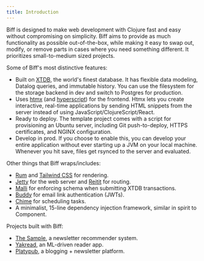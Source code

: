 ```yaml
---
title: Introduction
---
```


Biff is designed to make web development with Clojure fast and easy without
compromising on simplicity. Biff
aims to provide as much functionality as possible out-of-the-box, while making
it easy to swap out, modify, or remove parts in cases where you need something
different. It prioritizes small-to-medium sized projects. 

Some of Biff's most distinctive features:

- Built on [XTDB](https://xtdb.com/), the world's finest database. It has
  flexible data modeling, Datalog queries, and immutable history. You can use
  the filesystem for the storage backend in dev and switch to Postgres for
  production.
- Uses [htmx](https://htmx.org/) (and [hyperscript](https://hyperscript.org/))
  for the frontend. Htmx lets you create interactive, real-time applications by
  sending HTML snippets from the server instead of using
  JavaScript/ClojureScript/React.
- Ready to deploy. The template project comes with a script for provisioning an
  Ubuntu server, including Git push-to-deploy, HTTPS certificates, and NGINX
  configuration.
- Develop in prod. If you choose to enable this, you can develop your entire
  application without ever starting up a JVM on your local machine. Whenever
  you hit save, files get rsynced to the server and evaluated.

Other things that Biff wraps/includes:

- [Rum](https://github.com/tonsky/rum) and [Tailwind CSS](https://tailwindcss.com/) for rendering.
- [Jetty](https://github.com/sunng87/ring-jetty9-adapter) for the web server
  and [Reitit](https://github.com/metosin/reitit) for routing.
- [Malli](https://github.com/metosin/malli) for enforcing schema when submitting XTDB transactions.
- [Buddy](https://funcool.github.io/buddy-sign/latest/) for email link authentication (JWTs).
- [Chime](https://github.com/jarohen/chime) for scheduling tasks.
- A minimalist, 15-line dependency injection framework, similar in spirit to Component.

Projects built with Biff:

 - [The Sample](https://thesample.ai/), a newsletter recommender system.
 - [Yakread](https://yakread.com/), an ML-driven reader app.
 - [Platypub](https://biffweb.com/p/announcing-platypub/), a blogging + newsletter platform.
